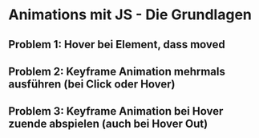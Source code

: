 # Animations mit JS - Die Grundlagen

## Problem 1: Hover bei Element, dass moved

## Problem 2: Keyframe Animation mehrmals ausführen (bei Click oder Hover)

## Problem 3: Keyframe Animation bei Hover zuende abspielen (auch bei Hover Out) 

